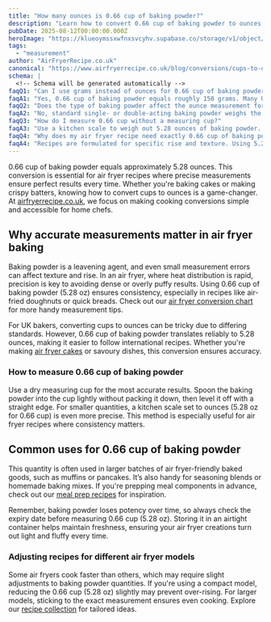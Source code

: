 ```yaml
---
title: "How many ounces is 0.66 cup of baking powder?"
description: "Learn how to convert 0.66 cup of baking powder to ounces for perfect air fryer recipes every time. Fast, easy, and accurate!"
pubDate: 2025-08-12T00:00:00.000Z
heroImage: "https://klueoymssxwfnxsvcyhv.supabase.co/storage/v1/object/public/Shmucket/how-many-ounces-is-0-66-cup-of-baking-powder.webp"
tags:
  - "measurement"
author: "AirFryerRecipe.co.uk"
canonical: "https://www.airfryerrecipe.co.uk/blog/conversions/cups-to-ounces/how-many-ounces-is-0-66-cup-of-baking-powder"
schema: |
  <!-- Schema will be generated automatically -->
faqQ1: "Can I use grams instead of ounces for 0.66 cup of baking powder?"
faqA1: "Yes, 0.66 cup of baking powder equals roughly 150 grams. Many UK recipes use grams for precision, so a kitchen scale is handy. Converting between units ensures consistency in air fryer baking."
faqQ2: "Does the type of baking powder affect the ounce measurement for 0.66 cup?"
faqA2: "No, standard single- or double-acting baking powder weighs the same per cup. However, always check the packaging for any density variations. Stick to 5.28 oz for 0.66 cup unless specified otherwise."
faqQ3: "How do I measure 0.66 cup without a measuring cup?"
faqA3: "Use a kitchen scale to weigh out 5.28 ounces of baking powder. Alternatively, 0.66 cup is roughly 10.5 tablespoons, but a scale is more accurate for air fryer recipes."
faqQ4: "Why does my air fryer recipe need exactly 0.66 cup of baking powder?"
faqA4: "Recipes are formulated for specific rise and texture. Using 5.28 oz (0.66 cup) ensures proper leavening in the air fryer's rapid heat. Deviating may lead to dense or uneven results."
---
```

<p>0.66 cup of baking powder equals approximately 5.28 ounces. This conversion is essential for air fryer recipes where precise measurements ensure perfect results every time. Whether you're baking cakes or making crispy batters, knowing how to convert cups to ounces is a game-changer. At <a href=https://www.airfryerrecipe.co.uk>airfryerrecipe.co.uk</a>, we focus on making cooking conversions simple and accessible for home chefs.</p>  

<h2>Why accurate measurements matter in air fryer baking</h2>  
<p>Baking powder is a leavening agent, and even small measurement errors can affect texture and rise. In an air fryer, where heat distribution is rapid, precision is key to avoiding dense or overly puffy results. Using 0.66 cup of baking powder (5.28 oz) ensures consistency, especially in recipes like air-fried doughnuts or quick breads. Check out our <a href=https://www.airfryerrecipe.co.uk/air-fryer-conversion-chart>air fryer conversion chart</a> for more handy measurement tips.</p>  

<p>For UK bakers, converting cups to ounces can be tricky due to differing standards. However, 0.66 cup of baking powder translates reliably to 5.28 ounces, making it easier to follow international recipes. Whether you're making <a href=https://www.airfryerrecipe.co.uk/recipe-category/cakes>air fryer cakes</a> or savoury dishes, this conversion ensures accuracy.</p>  

<h3>How to measure 0.66 cup of baking powder</h3>  
<p>Use a dry measuring cup for the most accurate results. Spoon the baking powder into the cup lightly without packing it down, then level it off with a straight edge. For smaller quantities, a kitchen scale set to ounces (5.28 oz for 0.66 cup) is even more precise. This method is especially useful for air fryer recipes where consistency matters.</p>  

<h2>Common uses for 0.66 cup of baking powder</h2>  
<p>This quantity is often used in larger batches of air fryer-friendly baked goods, such as muffins or pancakes. It’s also handy for seasoning blends or homemade baking mixes. If you're prepping meal components in advance, check out our <a href=https://www.airfryerrecipe.co.uk/recipe-category/meal-prep>meal prep recipes</a> for inspiration.</p>  

<p>Remember, baking powder loses potency over time, so always check the expiry date before measuring 0.66 cup (5.28 oz). Storing it in an airtight container helps maintain freshness, ensuring your air fryer creations turn out light and fluffy every time.</p>  

<h3>Adjusting recipes for different air fryer models</h3>  
<p>Some air fryers cook faster than others, which may require slight adjustments to baking powder quantities. If you're using a compact model, reducing the 0.66 cup (5.28 oz) slightly may prevent over-rising. For larger models, sticking to the exact measurement ensures even cooking. Explore our <a href=https://www.airfryerrecipe.co.uk/recipes>recipe collection</a> for tailored ideas.</p>
